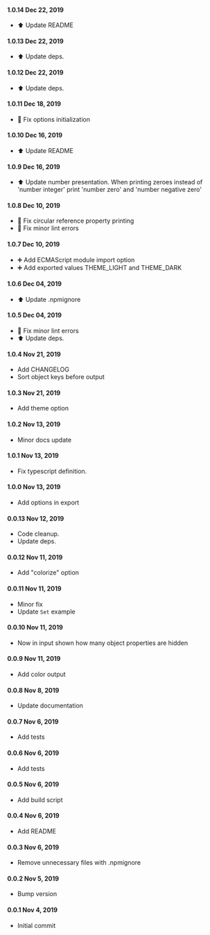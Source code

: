 #### 1.0.14 Dec 22, 2019

* ⬆️ Update README

#### 1.0.13 Dec 22, 2019

* ⬆️ Update deps.

#### 1.0.12 Dec 22, 2019

* ⬆️ Update deps.

#### 1.0.11 Dec 18, 2019

* 🐛 Fix options initialization

#### 1.0.10 Dec 16, 2019

* ⬆️ Update README


#### 1.0.9 Dec 16, 2019

* ⬆️ Update number presentation. When printing zeroes instead of 'number integer' print 'number zero' and 'number negative zero'

#### 1.0.8 Dec 10, 2019

* 🐛 Fix circular reference property printing
* 🐛 Fix minor lint errors

#### 1.0.7 Dec 10, 2019

* ➕️ Add ECMAScript module import option
* ➕️ Add exported values THEME_LIGHT and THEME_DARK

#### 1.0.6 Dec 04, 2019

* ⬆️ Update .npmignore

#### 1.0.5 Dec 04, 2019

* 🐛 Fix minor lint errors
* ⬆️ Update deps.

#### 1.0.4 Nov 21, 2019

* Add CHANGELOG
* Sort object keys before output

#### 1.0.3 Nov 21, 2019

* Add theme option

#### 1.0.2 Nov 13, 2019

* Minor docs update

#### 1.0.1 Nov 13, 2019

* Fix typescript definition.

#### 1.0.0 Nov 13, 2019

* Add options in export

#### 0.0.13 Nov 12, 2019

* Code cleanup.
* Update deps.

#### 0.0.12 Nov 11, 2019

* Add "colorize" option


#### 0.0.11 Nov 11, 2019

* Minor fix
* Update `Set` example

#### 0.0.10 Nov 11, 2019

* Now in input shown how many object properties are hidden

#### 0.0.9 Nov 11, 2019

* Add color output


#### 0.0.8 Nov 8, 2019

* Update documentation

#### 0.0.7 Nov 6, 2019

* Add tests

#### 0.0.6 Nov 6, 2019

* Add tests

#### 0.0.5 Nov 6, 2019

* Add build script

#### 0.0.4 Nov 6, 2019

* Add README

#### 0.0.3 Nov 6, 2019

* Remove unnecessary files with .npmignore

#### 0.0.2 Nov 5, 2019

* Bump version

#### 0.0.1 Nov 4, 2019

* Initial commit
